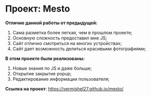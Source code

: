 # Проект: Mesto

**Отличие данной работы от предыдущей:**
1. Сама разметка более легкая, чем в прошлом проекте;
2. Основную сложность предоставил мне JS;
3. Сайт отлично смотриться на многих устройствах;
4. Сайт дает возможность делиться красивыми фотографиями;

**В этом проекте были реализованы:**
1. Новые знания по JS и даже больше;
2. Открытие закрытие popup;
3. Редактирование информации пользователя;

**Ссылка на проект**: https://vermishel27.github.io/mesto/